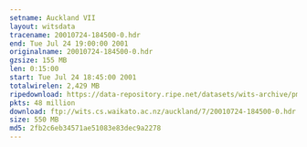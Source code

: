 ```yaml
---
setname: Auckland VII
layout: witsdata
tracename: 20010724-184500-0.hdr
end: Tue Jul 24 19:00:00 2001
originalname: 20010724-184500-0.hdr
gzsize: 155 MB
len: 0:15:00
start: Tue Jul 24 18:45:00 2001
totalwirelen: 2,429 MB
ripedownload: https://data-repository.ripe.net/datasets/wits-archive/pma/long/auck/7//20010724-184500-0.hdr.gz
pkts: 48 million
download: ftp://wits.cs.waikato.ac.nz/auckland/7/20010724-184500-0.hdr.gz
size: 550 MB
md5: 2fb2c6eb34571ae51083e83dec9a2278
---
```

